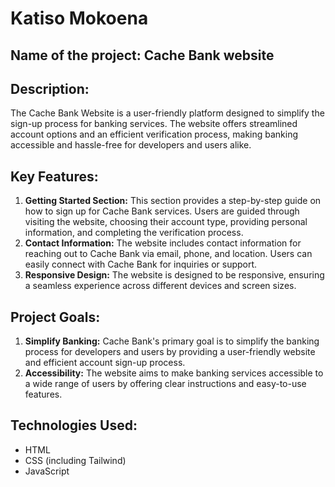 # Katiso Mokoena

## Name of the project: Cache Bank website

## Description:
The Cache Bank Website is a user-friendly platform designed to simplify the sign-up process for banking services. The website offers streamlined account options and an efficient verification process, making banking accessible and hassle-free for developers and users alike.

## Key Features:
1. **Getting Started Section:** This section provides a step-by-step guide on how to sign up for Cache Bank services. Users are guided through visiting the website, choosing their account type, providing personal information, and completing the verification process.
2. **Contact Information:** The website includes contact information for reaching out to Cache Bank via email, phone, and location. Users can easily connect with Cache Bank for inquiries or support.
3. **Responsive Design:** The website is designed to be responsive, ensuring a seamless experience across different devices and screen sizes.


## Project Goals:
1. **Simplify Banking:** Cache Bank's primary goal is to simplify the banking process for developers and users by providing a user-friendly website and efficient account sign-up process.
2. **Accessibility:** The website aims to make banking services accessible to a wide range of users by offering clear instructions and easy-to-use features.


## Technologies Used:
- HTML
- CSS (including Tailwind)
- JavaScript 

